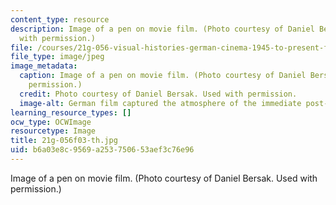 ```yaml
---
content_type: resource
description: Image of a pen on movie film. (Photo courtesy of Daniel Bersak. Used
  with permission.)
file: /courses/21g-056-visual-histories-german-cinema-1945-to-present-fall-2003/b6a03e8c9569a253750653aef3c76e96_21g-056f03-th.jpg
file_type: image/jpeg
image_metadata:
  caption: Image of a pen on movie film. (Photo courtesy of Daniel Bersak. Used with
    permission.)
  credit: Photo courtesy of Daniel Bersak. Used with permission.
  image-alt: German film captured the atmosphere of the immediate post-war years.
learning_resource_types: []
ocw_type: OCWImage
resourcetype: Image
title: 21g-056f03-th.jpg
uid: b6a03e8c-9569-a253-7506-53aef3c76e96
---
```

Image of a pen on movie film. (Photo courtesy of Daniel Bersak. Used with permission.)

